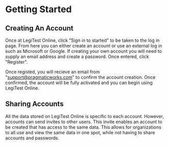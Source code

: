 ﻿# Getting Started

## Creating An Account
Once at LegiTest Online, click "Sign in to started" to be taken to the log in page. From here
you can either create an account or use an external log in such as Microsoft or Google. If creating your own account
you will need to supply an email address and create a password. Once entered, click "Register". 

Once registed, you will recieve an email from "support@pragmaticworks.com" to confirm the account creation. Once confirmed, the account will be fully
activated and you can begin using LegiTest Online.

## Sharing Accounts
All the data stored on LegiTest Online is specific to each account. However, accounts can send invites to other users. This invite
enables an account to be created that has access to the same data. This allows for organizations to all use and view the same data in one spot,
while not having to share accounts and passwords.